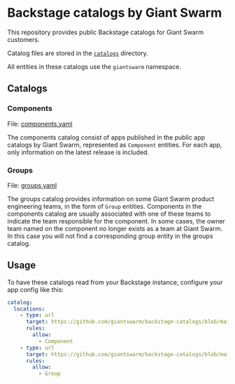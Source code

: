# Backstage catalogs by Giant Swarm

This repository provides public Backstage catalogs for Giant Swarm customers.

Catalog files are stored in the [`catalogs`](https://github.com/giantswarm/backstage-catalogs/tree/main/catalogs) directory.

All entities in these catalogs use the `giantswarm` namespace.

## Catalogs

### Components

File: [components.yaml](https://github.com/giantswarm/backstage-catalogs/blob/main/catalogs/components.yaml)

The components catalog consist of apps published in the public app catalogs by Giant Swarm, represented as `Component` entities. For each app, only information on the latest release is included.

### Groups

File: [groups.yaml](https://github.com/giantswarm/backstage-catalogs/blob/main/catalogs/groups.yaml)

The groups catalog provides information on some Giant Swarm product engineering teams, in the form of `Group` entities. Components in the components catalog are usually associated with one of these teams to indicate the team responsible for the component. In some cases, the owner team named on the component no longer exists as a team at Giant Swarm. In this case you will not find a corresponding group entity in the groups catalog.

## Usage

To have these catalogs read from your Backstage instance, configure your app config like this:

```yaml
catalog:
  locations:
    - type: url
      target: https://github.com/giantswarm/backstage-catalogs/blob/main/catalogs/components.yaml
      rules:
        allow:
          - Component
    - type: url
      target: https://github.com/giantswarm/backstage-catalogs/blob/main/catalogs/groups.yaml
      rules:
        allow:
          - Group
```
